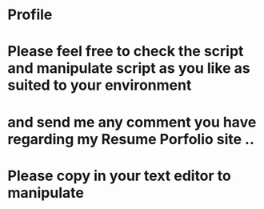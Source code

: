 # Profile
#  Please feel free to check the script and manipulate script as you like as suited to your environment
# and send me any comment you have regarding my Resume Porfolio site ..
# Please copy in your text editor to manipulate




